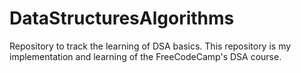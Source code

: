 # DataStructuresAlgorithms
Repository to track the learning of DSA basics. This repository is my implementation and learning of the FreeCodeCamp's DSA course.
